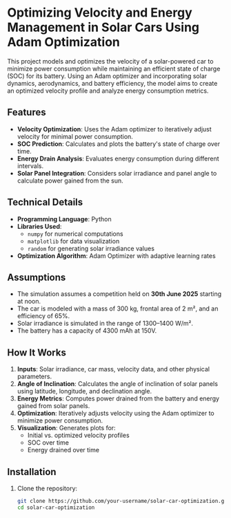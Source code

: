 # Optimizing Velocity and Energy Management in Solar Cars Using Adam Optimization

This project models and optimizes the velocity of a solar-powered car to minimize power consumption while maintaining an efficient state of charge (SOC) for its battery. Using an Adam optimizer and incorporating solar dynamics, aerodynamics, and battery efficiency, the model aims to create an optimized velocity profile and analyze energy consumption metrics.

## Features
- **Velocity Optimization**: Uses the Adam optimizer to iteratively adjust velocity for minimal power consumption.
- **SOC Prediction**: Calculates and plots the battery's state of charge over time.
- **Energy Drain Analysis**: Evaluates energy consumption during different intervals.
- **Solar Panel Integration**: Considers solar irradiance and panel angle to calculate power gained from the sun.

## Technical Details
- **Programming Language**: Python
- **Libraries Used**:
  - `numpy` for numerical computations
  - `matplotlib` for data visualization
  - `random` for generating solar irradiance values
- **Optimization Algorithm**: Adam Optimizer with adaptive learning rates

## Assumptions
- The simulation assumes a competition held on **30th June 2025** starting at noon.
- The car is modeled with a mass of 300 kg, frontal area of 2 m², and an efficiency of 65%.
- Solar irradiance is simulated in the range of 1300–1400 W/m².
- The battery has a capacity of 4300 mAh at 150V.

## How It Works
1. **Inputs**: Solar irradiance, car mass, velocity data, and other physical parameters.
2. **Angle of Inclination**: Calculates the angle of inclination of solar panels using latitude, longitude, and declination angle.
3. **Energy Metrics**: Computes power drained from the battery and energy gained from solar panels.
4. **Optimization**: Iteratively adjusts velocity using the Adam optimizer to minimize power consumption.
5. **Visualization**: Generates plots for:
   - Initial vs. optimized velocity profiles
   - SOC over time
   - Energy drained over time

## Installation
1. Clone the repository:
   ```bash
   git clone https://github.com/your-username/solar-car-optimization.git
   cd solar-car-optimization
